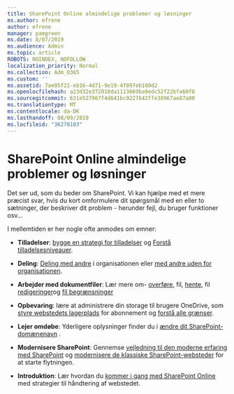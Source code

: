 ```yaml
---
title: SharePoint Online almindelige problemer og løsninger
ms.author: efrene
author: efrene
manager: pamgreen
ms.date: 8/07/2019
ms.audience: Admin
ms.topic: article
ROBOTS: NOINDEX, NOFOLLOW
localization_priority: Normal
ms.collection: Adm_O365
ms.custom: ''
ms.assetid: 7ae05f21-eb16-4d71-9e19-4f097eb100d2
ms.openlocfilehash: a23d32e372010da1113669ba9edc52f22bfa60f8
ms.sourcegitcommit: 631e527967f4d641bc9227642ffe38967ae87a00
ms.translationtype: MT
ms.contentlocale: da-DK
ms.lasthandoff: 08/09/2019
ms.locfileid: "36270103"
---
```

# <a name="sharepoint-online-common-issues-and-resolutions"></a>SharePoint Online almindelige problemer og løsninger

Det ser ud, som du beder om SharePoint. Vi kan hjælpe med et mere præcist svar, hvis du kort omformulere dit spørgsmål med en eller to sætninger, der beskriver dit problem - herunder fejl, du bruger funktioner osv... 

I mellemtiden er her nogle ofte anmodes om emner:





- **Tilladelser**: [bygge en strategi for tilladelser](https://docs.microsoft.com/sharepoint/default-sharepoint-groups) og [Forstå tilladelsesniveauer](https://docs.microsoft.com/sharepoint/understanding-permission-levels).

- **Deling**: [Deling med andre](https://docs.microsoft.com/sharepoint/default-sharepoint-groups) i organisationen eller [med andre uden for organisationen](https://docs.microsoft.com/sharepoint/external-sharing-overview).

- **Arbejder med dokumentfiler**: Lær mere om- [overføre](https://support.office.com/article/Upload-a-folder-or-files-to-a-document-library-eb18fcba-c953-4d45-8d90-8da66edeacdb), fil, [hente](https://support.office.com/article/Download-files-and-folders-from-OneDrive-or-SharePoint-5c7397b7-19c7-4893-84fe-d02e8fa5df05), fil [redigeringer](https://support.office.com/article/Edit-a-document-in-a-document-library-02d8497f-1c13-4114-949a-b8466f639b07)og [fil begrænsninger](https://support.office.com/article/invalid-file-names-and-file-types-in-onedrive-onedrive-for-business-and-sharepoint-64883a5d-228e-48f5-b3d2-eb39e07630fa?ui=en-US&amp;rs=en-US&amp;ad=US)

- **Opbevaring**: lære at administrere din storage til brugere OneDrive</a>, som [styre webstedets lagerplads](https://docs.microsoft.com/sharepoint/manage-site-collection-storage-limits) for abonnement og [forstå alle grænser](https://docs.microsoft.com/office365/servicedescriptions/sharepoint-online-service-description/sharepoint-online-limits).

- **Lejer omdøbe**: Yderligere oplysninger finder du i [ændre dit SharePoint-domænenavn](https://docs.microsoft.com/sharepoint/change-your-sharepoint-domain-name) .

- **Modernisere SharePoint**: Gennemse [vejledning til den moderne erfaring med SharePoint](https://docs.microsoft.com/sharepoint/guide-to-sharepoint-modern-experience) og [modernisere de klassiske SharePoint-websteder](https://docs.microsoft.com/sharepoint/dev/transform/modernize-classic-sites) for at starte flytningen.

- **Introduktion**: Lær hvordan du [kommer i gang med SharePoint Online](https://docs.microsoft.com/sharepoint/introduction) med strategier til håndtering af webstedet.